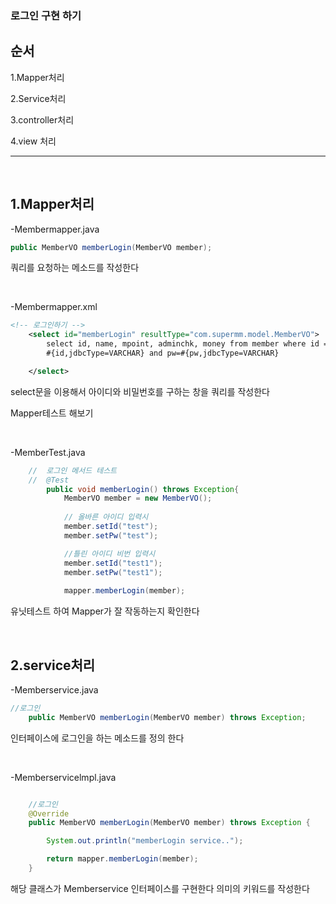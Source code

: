 ### 로그인 구현 하기 

순서
---
1.Mapper처리

2.Service처리

3.controller처리

4.view 처리

----

&nbsp;

1.Mapper처리
---


-Membermapper.java
```java
public MemberVO memberLogin(MemberVO member);
```

쿼리를 요청하는 메소드를 작성한다

&nbsp;


-Membermapper.xml

```xml
<!-- 로그인하기 -->
	<select id="memberLogin" resultType="com.supermm.model.MemberVO">
		select id, name, mpoint, adminchk, money from member where id =
		#{id,jdbcType=VARCHAR} and pw=#{pw,jdbcType=VARCHAR}

	</select>
```
select문을 이용해서 아이디와 비밀번호를 구하는 창을 쿼리를 작성한다



Mapper테스트 해보기


&nbsp;



-MemberTest.java

```java
	//	로그인 메서드 테스트 
	//	@Test
    	public void memberLogin() throws Exception{
			MemberVO member = new MemberVO();
	
			// 올바른 아이디 입력시
			member.setId("test");
			member.setPw("test");

    		//틀린 아이디 비번 입력시
			member.setId("test1");
			member.setPw("test1");
	
			mapper.memberLogin(member);

```

유닛테스트 하여 Mapper가 잘 작동하는지 확인한다




&nbsp;


2.service처리
---
-Memberservice.java

```java
//로그인
	public MemberVO memberLogin(MemberVO member) throws Exception;
```

인터페이스에 로그인을 하는 메소드를 정의 한다

&nbsp;



-Memberservicelmpl.java

```java

	//로그인
	@Override
	public MemberVO memberLogin(MemberVO member) throws Exception {

		System.out.println("memberLogin service..");

		return mapper.memberLogin(member);
	}
```
해당 클래스가 Memberservice 인터페이스를 구현한다 의미의 키워드를 작성한다


